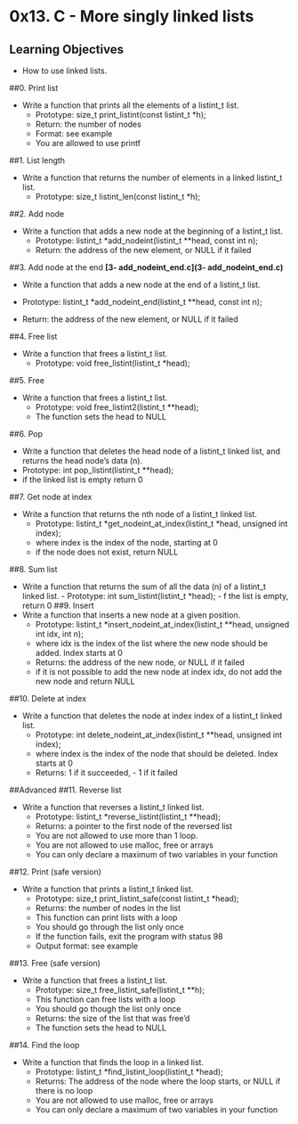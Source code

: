 # 0x13. C - More singly linked lists

## Learning Objectives

- How to use linked lists.

##0. Print list

- Write a function that prints all the elements of a listint_t list.
  - Prototype: size_t print_listint(const listint_t \*h);
  - Return: the number of nodes
  - Format: see example
  - You are allowed to use printf

##1. List length

- Write a function that returns the number of elements in a linked listint_t list.
  - Prototype: size_t listint_len(const listint_t \*h);

##2. Add node

- Write a function that adds a new node at the beginning of a listint_t list.
  - Prototype: listint_t \*add_nodeint(listint_t \*\*head, const int n);
  - Return: the address of the new element, or NULL if it failed

##3. Add node at the end
**[3- add_nodeint_end.c](3- add_nodeint_end.c)**

- Write a function that adds a new node at the end of a listint_t list.

- Prototype: listint_t \*add_nodeint_end(listint_t \*\*head, const int n);
- Return: the address of the new element, or NULL if it failed

##4. Free list

- Write a function that frees a listint_t list.
  - Prototype: void free_listint(listint_t \*head);

##5. Free

- Write a function that frees a listint_t list.
  - Prototype: void free_listint2(listint_t \*\*head);
  - The function sets the head to NULL

##6. Pop

- Write a function that deletes the head node of a listint_t linked list, and returns the head node’s data (n).
- Prototype: int pop_listint(listint_t \*\*head);
- if the linked list is empty return 0

##7. Get node at index

- Write a function that returns the nth node of a listint_t linked list.
  - Prototype: listint_t *get_nodeint_at_index(listint_t *head, unsigned int index);
  - where index is the index of the node, starting at 0
  - if the node does not exist, return NULL

##8. Sum list

- Write a function that returns the sum of all the data (n) of a listint_t linked list. - Prototype: int sum_listint(listint_t \*head); - f the list is empty, return 0
  ##9. Insert
- Write a function that inserts a new node at a given position.
  - Prototype: listint_t \*insert_nodeint_at_index(listint_t \*\*head, unsigned int idx, int n);
  - where idx is the index of the list where the new node should be added. Index starts at 0
  - Returns: the address of the new node, or NULL if it failed
  - if it is not possible to add the new node at index idx, do not add the new node and return NULL

##10. Delete at index

- Write a function that deletes the node at index index of a listint_t linked list.
  - Prototype: int delete_nodeint_at_index(listint_t \*\*head, unsigned int index);
  - where index is the index of the node that should be deleted. Index starts at 0
  - Returns: 1 if it succeeded, - 1 if it failed

##Advanced
##11. Reverse list

- Write a function that reverses a listint_t linked list.
  - Prototype: listint_t \*reverse_listint(listint_t \*\*head);
  - Returns: a pointer to the first node of the reversed list
  - You are not allowed to use more than 1 loop.
  - You are not allowed to use malloc, free or arrays
  - You can only declare a maximum of two variables in your function

##12. Print (safe version)

- Write a function that prints a listint_t linked list.
  - Prototype: size_t print_listint_safe(const listint_t \*head);
  - Returns: the number of nodes in the list
  - This function can print lists with a loop
  - You should go through the list only once
  - If the function fails, exit the program with status 98
  - Output format: see example

##13. Free (safe version)

- Write a function that frees a listint_t list.
  - Prototype: size_t free_listint_safe(listint_t \*\*h);
  - This function can free lists with a loop
  - You should go though the list only once
  - Returns: the size of the list that was free’d
  - The function sets the head to NULL

##14. Find the loop

- Write a function that finds the loop in a linked list.
  - Prototype: listint_t *find_listint_loop(listint_t *head);
  - Returns: The address of the node where the loop starts, or NULL if there is no loop
  - You are not allowed to use malloc, free or arrays
  - You can only declare a maximum of two variables in your function

